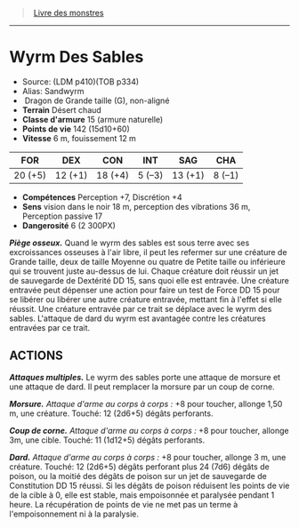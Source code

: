 ﻿> [Livre des monstres](tome_of_beasts.md)

---

# Wyrm Des Sables

- Source: (LDM p410)(TOB p334)
- Alias: Sandwyrm
-  Dragon de Grande taille (G), non-aligné
- **Terrain** Désert chaud
- **Classe d'armure** 15 (armure naturelle)
- **Points de vie** 142 (15d10+60)
- **Vitesse** 6 m, fouissement 12 m

|FOR|DEX|CON|INT|SAG|CHA|
|---|---|---|---|---|---|
|20 (+5)|12 (+1)|18 (+4)|5 (–3)|13 (+1)|8 (–1)|

- **Compétences** Perception +7, Discrétion +4
- **Sens** vision dans le noir 18 m, perception des vibrations 36 m, Perception passive 17
- **Dangerosité** 6 (2 300PX)

**_Piège osseux._** Quand le wyrm des sables est sous terre avec ses excroissances osseuses à l'air libre, il peut les refermer sur une créature de Grande taille, deux de taille Moyenne ou quatre de Petite taille ou inférieure qui se trouvent juste au-dessus de lui. Chaque créature doit réussir un jet de sauvegarde de Dextérité DD 15, sans quoi elle est entravée. Une créature entravée peut dépenser une action pour faire un test de Force DD 15 pour se libérer ou libérer une autre créature entravée, mettant fin à l'effet si elle réussit. Une créature entravée par ce trait se déplace avec le wyrm des sables. L'attaque de dard du wyrm est avantagée contre les créatures entravées par ce trait.

## ACTIONS

**_Attaques multiples._** Le wyrm des sables porte une attaque de morsure et une attaque de dard. Il peut remplacer la morsure par un coup de corne.

**_Morsure._** _Attaque d'arme au corps à corps :_ +8 pour toucher, allonge 1,50 m, une créature. Touché: 12 (2d6+5) dégâts perforants.

**_Coup de corne._** _Attaque d'arme au corps à corps :_ +8 pour toucher, allonge 3m, une cible. Touché: 11 (1d12+5) dégâts perforants.

**_Dard._** _Attaque d'arme au corps à corps :_ +8 pour toucher, allonge 3 m, une créature. Touché: 12 (2d6+5) dégâts perforant plus 24 (7d6) dégâts de poison, ou la moitié des dégâts de poison sur un jet de sauvegarde de Constitution DD 15 réussi. Si les dégâts de poison réduisent les points de vie de la cible à 0, elle est stable, mais empoisonnée et paralysée pendant 1 heure. La récupération de points de vie ne met pas un terme à l'empoisonnement ni à la paralysie.

